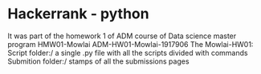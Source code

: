 # Hackerrank - python
It was part of the homework 1 of ADM course of Data science master program
HMW01-Mowlai
ADM-HW01-Mowlai-1917906
The Mowlai-HW01:
Script folder:/
a single .py file with all the scripts divided with commands
Submition folder:/
stamps of all the submissions pages
